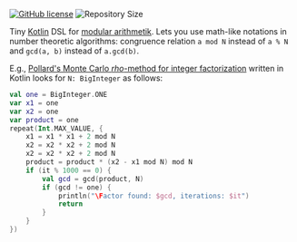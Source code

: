 [![GitHub license](https://img.shields.io/hexpm/l/plug.svg)](http://www.apache.org/licenses/LICENSE-2.0.html)
![Repository Size](https://reposs.herokuapp.com/?path=penemue/modular-arithmetik)

Tiny [Kotlin](https//kotlinlang.org) DSL for [modular arithmetik](https://en.wikipedia.org/wiki/Modular_arithmetic).
Lets you use math-like notations in number theoretic algorithms: congruence relation `a mod N` instead of
`a % N` and `gcd(a, b)` instead of `a.gcd(b)`.

E.g., [Pollard's Monte Carlo *rho*-method for integer factorization](https://en.wikipedia.org/wiki/Pollard%27s_rho_algorithm)
written in Kotlin looks for `N: BigInteger` as follows:
```kotlin
val one = BigInteger.ONE
var x1 = one
var x2 = one
var product = one
repeat(Int.MAX_VALUE, {
    x1 = x1 * x1 + 2 mod N
    x2 = x2 * x2 + 2 mod N
    x2 = x2 * x2 + 2 mod N
    product = product * (x2 - x1 mod N) mod N
    if (it % 1000 == 0) {
        val gcd = gcd(product, N)
        if (gcd != one) {
            println("\Factor found: $gcd, iterations: $it")
            return
        }
    }
})
```